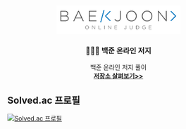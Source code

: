 <div id="top"></div>


<br>
<div align="center">
  <a href="https://www.acmicpc.net/">
    <img src="image/boj.png" alt="Logo" width="282" height="64">
  </a>
  
  <h3 align="center"> 🧑🏻‍💻 백준 온라인 저지 </h3>
  
  <p align="center">
    백준 온라인 저지 풀이
    <br>
    <a href="https://github.com/HyunIm/Baekjoon_Online_Judge"><strong>저장소 살펴보기>></strong></a>
    <br>
  </p>
</div>


## Solved.ac 프로필
[![Solved.ac 프로필](http://mazassumnida.wtf/api/v2/generate_badge?boj=limhyun)](https://solved.ac/limhyun)
